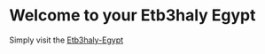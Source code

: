 # Welcome to your Etb3haly Egypt

Simply visit the [Etb3haly-Egypt](https://vercel.com/yussefrostoms-projects/etb3haly-egypt)
